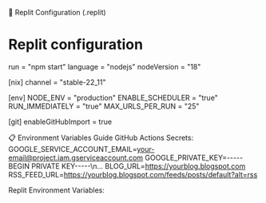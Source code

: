 🔧 Replit Configuration (.replit)
# Replit configuration
run = "npm start"
language = "nodejs"
nodeVersion = "18"

[nix]
channel = "stable-22_11"

[env]
NODE_ENV = "production"
ENABLE_SCHEDULER = "true"
RUN_IMMEDIATELY = "true"
MAX_URLS_PER_RUN = "25"

[git]
enableGitHubImport = true

📋 Environment Variables Guide
GitHub Actions Secrets:
GOOGLE_SERVICE_ACCOUNT_EMAIL=your-email@project.iam.gserviceaccount.com
GOOGLE_PRIVATE_KEY=-----BEGIN PRIVATE KEY-----\n...
BLOG_URL=https://yourblog.blogspot.com
RSS_FEED_URL=https://yourblog.blogspot.com/feeds/posts/default?alt=rss

Replit Environment Variables:

